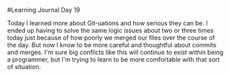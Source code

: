 #Learning Journal Day 19

Today I learned more about Git-uations and how serious they can be. I ended up having to solve the same logic issues about two or three times today just because of how poorly we merged our files over the course of the day. But now I know to be more careful and thoughtful about commits and merges. I'm sure big conflicts like this will continue to exist within being a programmer, but I'm trying to learn to be more comfortable with that sort of situation. 
